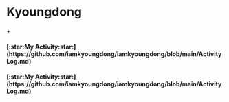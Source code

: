 <!--
**iamkyoungdong/iamkyoungdong** is a ✨ _special_ ✨ repository because its `README.md` (this file) appears on your GitHub profile.

introduction

Name

visiter's number

most used language

tistory link

my activity-> activity log

my project
-Link1
-Link2

study
-link1
-link2
.
.
.


-->

<H1> Kyoungdong</H1>
+<H4>[:star:My Activity:star:](https://github.com/iamkyoungdong/iamkyoungdong/blob/main/ActivityLog.md) </H4>
<H4>[:star:My Activity:star:](https://github.com/iamkyoungdong/iamkyoungdong/blob/main/ActivityLog.md) </H4>
